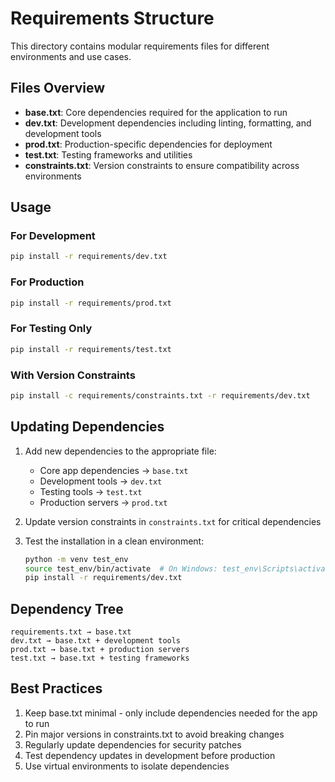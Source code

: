 # Requirements Structure

This directory contains modular requirements files for different environments and use cases.

## Files Overview

- **base.txt**: Core dependencies required for the application to run
- **dev.txt**: Development dependencies including linting, formatting, and development tools
- **prod.txt**: Production-specific dependencies for deployment
- **test.txt**: Testing frameworks and utilities
- **constraints.txt**: Version constraints to ensure compatibility across environments

## Usage

### For Development
```bash
pip install -r requirements/dev.txt
```

### For Production
```bash
pip install -r requirements/prod.txt
```

### For Testing Only
```bash
pip install -r requirements/test.txt
```

### With Version Constraints
```bash
pip install -c requirements/constraints.txt -r requirements/dev.txt
```

## Updating Dependencies

1. Add new dependencies to the appropriate file:
   - Core app dependencies → `base.txt`
   - Development tools → `dev.txt`
   - Testing tools → `test.txt`
   - Production servers → `prod.txt`

2. Update version constraints in `constraints.txt` for critical dependencies

3. Test the installation in a clean environment:
   ```bash
   python -m venv test_env
   source test_env/bin/activate  # On Windows: test_env\Scripts\activate
   pip install -r requirements/dev.txt
   ```

## Dependency Tree

```
requirements.txt → base.txt
dev.txt → base.txt + development tools
prod.txt → base.txt + production servers
test.txt → base.txt + testing frameworks
```

## Best Practices

1. Keep base.txt minimal - only include dependencies needed for the app to run
2. Pin major versions in constraints.txt to avoid breaking changes
3. Regularly update dependencies for security patches
4. Test dependency updates in development before production
5. Use virtual environments to isolate dependencies